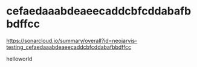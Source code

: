 # cefaedaaabdeaeecaddcbfcddabafbbdffcc
https://sonarcloud.io/summary/overall?id=neojarvis-testing_cefaedaaabdeaeecaddcbfcddabafbbdffcc


helloworld